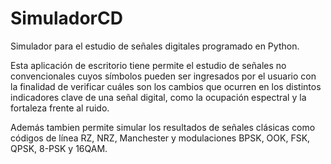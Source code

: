 # SimuladorCD
Simulador para el estudio de señales digitales programado en Python. 

Esta aplicación de escritorio tiene permite el estudio de señales no convencionales cuyos símbolos pueden ser ingresados por el usuario con la finalidad de verificar cuáles son los cambios que ocurren en los distintos indicadores clave de una señal digital, como la ocupación espectral y la fortaleza frente al ruido. 

Además tambien permite simular los resultados de señales clásicas como códigos de línea RZ, NRZ, Manchester y modulaciones BPSK, OOK, FSK, QPSK, 8-PSK y 16QAM.
